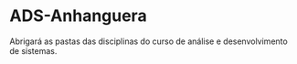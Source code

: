 # ADS-Anhanguera
Abrigará as pastas das disciplinas do curso de análise  e desenvolvimento de sistemas.
